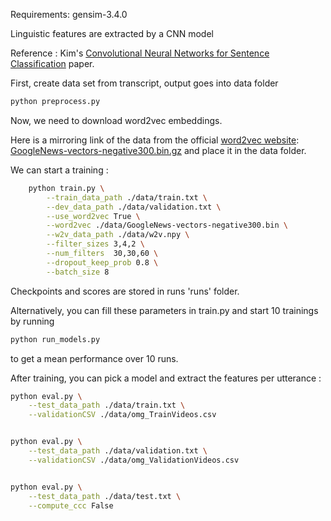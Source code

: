 Requirements: 
gensim-3.4.0 


Linguistic features are extracted by a CNN model

Reference : Kim's [Convolutional Neural Networks for Sentence Classification](http://arxiv.org/abs/1408.5882) paper.

First, create data set from transcript, output goes into data folder

```bash
python preprocess.py
```

Now, we need to download word2vec embeddings.

Here is a mirroring link of the data from the official [word2vec website](https://code.google.com/archive/p/word2vec/):  
[GoogleNews-vectors-negative300.bin.gz](https://drive.google.com/file/d/0B7XkCwpI5KDYNlNUTTlSS21pQmM/edit?usp=sharing) and place it in the data
folder.

We can start a training :

```bash
    python train.py \
        --train_data_path ./data/train.txt \
        --dev_data_path ./data/validation.txt \
        --use_word2vec True \
        --word2vec ./data/GoogleNews-vectors-negative300.bin \
        --w2v_data_path ./data/w2v.npy \
        --filter_sizes 3,4,2 \
        --num_filters  30,30,60 \
        --dropout_keep_prob 0.8 \
        --batch_size 8
```

Checkpoints and scores are stored in runs 'runs' folder.

Alternatively, you can fill these parameters in train.py and start 10 trainings by running

```bash
python run_models.py
```
to get a mean performance over 10 runs.

After training, you can pick a model and extract the features per utterance :

```bash
python eval.py \
    --test_data_path ./data/train.txt \
    --validationCSV ./data/omg_TrainVideos.csv


python eval.py \
    --test_data_path ./data/validation.txt \
    --validationCSV ./data/omg_ValidationVideos.csv


python eval.py \
    --test_data_path ./data/test.txt \
    --compute_ccc False
```
